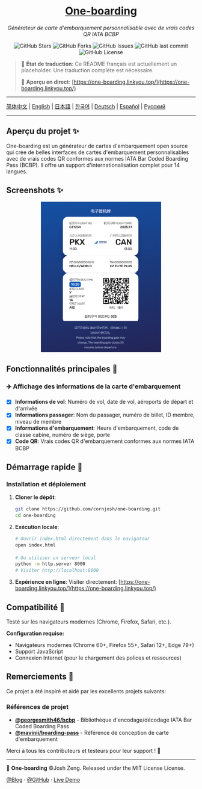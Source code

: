 <div align="center">
  <h1><a href="https://github.com/cornjosh/one-boarding">One-boarding</a></h1>
  <em>Générateur de carte d'embarquement personnalisable avec de vrais codes QR IATA BCBP</em>
</div>

<p align="center">
<img src="https://img.shields.io/github/stars/cornjosh/one-boarding?style=flat-square" alt="GitHub Stars"/>
<img src="https://img.shields.io/github/forks/cornjosh/one-boarding?style=flat-square" alt="GitHub Forks"/>
<img src="https://img.shields.io/github/issues/cornjosh/one-boarding?style=flat-square" alt="GitHub Issues"/>
<img src="https://img.shields.io/github/last-commit/cornjosh/one-boarding?style=flat-square" alt="GitHub last commit"/>
<img src="https://img.shields.io/github/license/cornjosh/one-boarding?style=flat-square" alt="GitHub License"/>
</p>

> 📝 **État de traduction**: Ce README français est actuellement un placeholder. Une traduction complète est nécessaire.
> 
> 🎯 **Aperçu en direct**: [https://one-boarding.linkyou.top/](https://one-boarding.linkyou.top/)

---

[简体中文](/README_CN.md) | [English](/README.md) | [日本語](/README_JA.md) | [한국어](/README_KO.md) | [Deutsch](/README_DE.md) | [Español](/README_ES.md) | [Русский](/README_RU.md)

---

## Aperçu du projet ✨

One-boarding est un générateur de cartes d'embarquement open source qui crée de belles interfaces de cartes d'embarquement personnalisables avec de vrais codes QR conformes aux normes IATA Bar Coded Boarding Pass (BCBP). Il offre un support d'internationalisation complet pour 14 langues.

## Screenshots ✨

<div align="center">
    <img src="readme/main.png" alt="One-boarding Interface" height="400px">
</div>

## Fonctionnalités principales 🎯

### ✈️ Affichage des informations de la carte d'embarquement
- [x] **Informations de vol**: Numéro de vol, date de vol, aéroports de départ et d'arrivée
- [x] **Informations passager**: Nom du passager, numéro de billet, ID membre, niveau de membre
- [x] **Informations d'embarquement**: Heure d'embarquement, code de classe cabine, numéro de siège, porte
- [x] **Code QR**: Vrais codes QR d'embarquement conformes aux normes IATA BCBP

## Démarrage rapide 🚀

### Installation et déploiement

1. **Cloner le dépôt**:
   ```bash
   git clone https://github.com/cornjosh/one-boarding.git
   cd one-boarding
   ```

2. **Exécution locale**:
   ```bash
   # Ouvrir index.html directement dans le navigateur
   open index.html
   
   # Ou utiliser un serveur local
   python -m http.server 8000
   # Visiter http://localhost:8000
   ```

3. **Expérience en ligne**:
   Visiter directement: [https://one-boarding.linkyou.top/](https://one-boarding.linkyou.top/)

## Compatibilité 🔧

Testé sur les navigateurs modernes (Chrome, Firefox, Safari, etc.).

**Configuration requise:**
- Navigateurs modernes (Chrome 60+, Firefox 55+, Safari 12+, Edge 79+)
- Support JavaScript
- Connexion Internet (pour le chargement des polices et ressources)

## Remerciements 💐

Ce projet a été inspiré et aidé par les excellents projets suivants:

### Références de projet
- [**@georgesmith46/bcbp**](https://github.com/georgesmith46/bcbp) - Bibliothèque d'encodage/décodage IATA Bar Coded Boarding Pass
- [**@mavinii/boarding-pass**](https://github.com/mavinii/boarding-pass) - Référence de conception de carte d'embarquement

Merci à tous les contributeurs et testeurs pour leur support ! 🙏

---

🎫 **One-boarding** ©Josh Zeng. Released under the MIT License License.

[@Blog](https://linkyou.top/) · [@GitHub](https://github.com/cornjosh) · [Live Demo](https://one-boarding.linkyou.top/)
